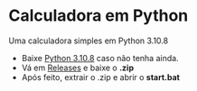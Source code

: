 # Calculadora em Python

Uma calculadora simples em Python 3.10.8

- Baixe [Python 3.10.8](https://www.python.org/ftp/python/3.10.8/python-3.10.8-amd64.exe) caso não tenha ainda.
- Vá em [Releases](https://github.com/insxnsive/calculadora-python/releases) e baixe o **.zip**
- Após feito, extrair o .zip e abrir o **start.bat**

